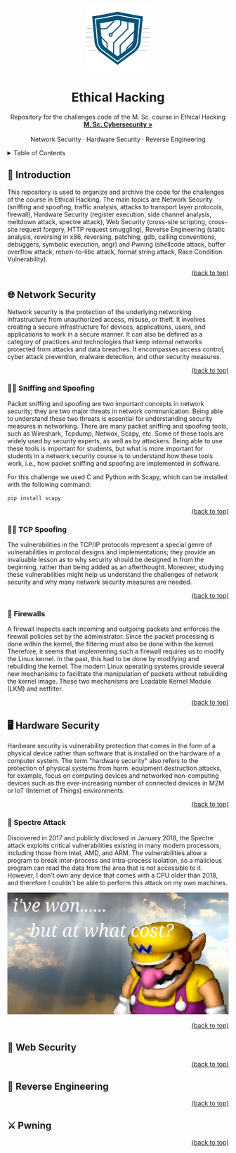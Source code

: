 <div id="top"></div>
<!-- PROJECT LOGO -->
<br />
<div align="center">
  <a href="https://github.com/FrancescoMarchiori/Ethical-Hacking">
    <img src="/imgs/cybersec_logo.png" alt="Logo" width="150" height="150">
  </a>

  <h1 align="center">Ethical Hacking</h1>

  <p align="center">
    Repository for the challenges code of the M. Sc. course in Ethical Hacking
    <br />
    <a href="https://www.unipd.it/en/educational-offer/second-cycle-degree/science?tipo=LM&scuola=SC&ordinamento=2020&key=SC2542&cg=engineering"><strong>M. Sc. Cybersecurity »</strong></a>
    <br />
    <br />
    <a>Network Security</a>
    ·
    <a>Hardware Security</a>
    ·
    <a>Reverse Engineering</a>
  </p>
</div>

<!-- TABLE OF CONTENTS -->
<details>
  <summary>Table of Contents</summary>
  <ol>
    <li>
      <a href="#introduction">Introduction</a>
    </li>
    <li>
      <a href="#network">Network Security</a>
      <ul>
        <li><a href="#sniffing">Sniffing and Spoofing</a></li>
      </ul>
      <ul>
        <li><a href="#tcp">TCP Spoofing</a></li>
      </ul>
      <ul>
        <li><a href="#firewall">Firewalls</a></li>
      </ul>
    </li>
    <li>
      <a href="#hardware">Hardware Security</a>
      <ul>
        <li><a href="#spectre">Spectre Attack</a></li>
      </ul>
    </li>
    <li>
      <a href="#web">Web Security</a>
    </li>
    <li>
      <a href="#reverse">Reverse Engineering</a>
    </li>
    <li>
      <a href="#pwning">Pwning</a>
    </li>
  </ol>
</details>

<div id="introduction"></div>

## 🧩 Introduction

This repository is used to organize and archive the code for the challenges of the course in Ethical Hacking. The main topics are Network Security (sniffing and spoofing, traffic analysis, attacks to transport layer protocols, firewall), Hardware Security (register execution, side channel analysis, meltdown attack, spectre attack), Web Security (cross-site scripting, cross-site request forgery, HTTP request smuggling), Reverse Engineering (static analysis, reversing in x86, reversing, patching, gdb, calling conventions, debuggers, symbolic execution, angr) and Pwning (shellcode attack, buffer overflow attack, return-to-libc attack, format string attack, Race Condition Vulnerability).

<p align="right"><a href="#top">(back to top)</a></p>
<div id="network"></div>

## 🌐 Network Security
Network security is the protection of the underlying networking infrastructure from unauthorized access, misuse, or theft. It involves creating a secure infrastructure for devices, applications, users, and applications to work in a secure manner. It can also be defined as a category of practices and technologies that keep internal networks protected from attacks and data breaches. It encompasses access control, cyber attack prevention, malware detection, and other security measures.

<p align="right"><a href="#top">(back to top)</a></p>
<div id="sniffing"></div>

### 👃🏽 Sniffing and Spoofing
Packet sniffing and spoofing are two important concepts in network security; they are two major threats in network communication. Being able to understand these two threats is essential for understanding security measures in networking. There are many packet sniffing and spoofing tools, such as Wireshark, Tcpdump, Netwox, Scapy, etc. Some of these tools are widely used by security experts, as well as by attackers. Being able to use these tools is important for students, but what is more important for students in a network security course is to understand how these tools work, i.e., how packet sniffing and spoofing are implemented in software.

For this challenge we used C and Python with Scapy, which can be installed with the following command:
```
pip install scapy
```

<p align="right"><a href="#top">(back to top)</a></p>
<div id="tcp"></div>

### 👃🏽 TCP Spoofing
The vulnerabilities in the TCP/IP protocols represent a special genre of vulnerabilities in protocol designs and implementations; they provide an invaluable lesson as to why security should be designed in from the beginning, rather than being added as an afterthought. Moreover, studying these vulnerabilities might help us understand the challenges of network security and why many network security measures are needed.

<p align="right"><a href="#top">(back to top)</a></p>
<div id="firewall"></div>

### 🧱 Firewalls
A firewall inspects each incoming and outgoing packets and enforces the firewall policies set by the administrator. Since the packet processing is done within the kernel, the filtering must also be done within the kernel. Therefore, it seems that implementing such a firewall requires us to modify the Linux kernel. In the past, this had to be done by modifying and rebuilding the kernel. The modern Linux operating systems provide several new mechanisms to facilitate the manipulation of packets without rebuilding the kernel image. These two mechanisms are Loadable Kernel Module (LKM) and netfilter.

<p align="right"><a href="#top">(back to top)</a></p>
<div id="hardware"></div>

## 🖥️ Hardware Security
Hardware security is vulnerability protection that comes in the form of a physical device rather than software that is installed on the hardware of a computer system. The term "hardware security" also refers to the protection of physical systems from harm. equipment destruction attacks, for example, focus on computing devices and networked non-computing devices such as the ever-increasing number of connected devices in M2M or IoT (Internet of Things) environments.

<p align="right"><a href="#top">(back to top)</a></p>
<div id="spectre"></div>

### 👻 Spectre Attack

Discovered in 2017 and publicly disclosed in January 2018, the Spectre attack exploits critical vulnerabilities existing in many modern processors, including those from Intel, AMD, and ARM. The vulnerabilities allow a program to break inter-process and intra-process isolation, so a malicious program can read the data from the area that is not accessible to it. However, I don't own any device that comes with a CPU older than 2018, and therefore I couldn't be able to perform this attack on my own machines.

![MEME](/imgs/ive_won_meme.png?raw=true "MEME")

<p align="right"><a href="#top">(back to top)</a></p>
<div id="web"></div>

## 🧭 Web Security

<p align="right"><a href="#top">(back to top)</a></p>
<div id="reverse"></div>

## 🔎 Reverse Engineering

<p align="right"><a href="#top">(back to top)</a></p>
<div id="pwning"></div>

## ⚔️ Pwning

<p align="right"><a href="#top">(back to top)</a></p>